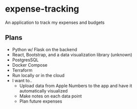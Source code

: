 # expense-tracking
An application to track my expenses and budgets

## Plans
- Python w/ Flask on the backend
- React, Bootstrap, and a data visualization library (unknown)
- PostgresSQL
- Docker Compose
- Terraform
- Run locally or in the cloud
- I want to..
  - Upload data from Apple Numbers to the app and have it automatically visualized
  - Make notes on each data point
  - Plan future expenses
